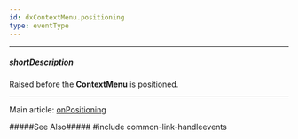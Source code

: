 ```yaml
---
id: dxContextMenu.positioning
type: eventType
---
```

---
##### shortDescription
Raised before the **ContextMenu** is positioned.

---
Main article: [onPositioning](/api-reference/10%20UI%20Widgets/dxContextMenu/1%20Configuration/onPositioning.md '/Documentation/ApiReference/UI_Components/dxContextMenu/Configuration/#onPositioning')

#####See Also#####
#include common-link-handleevents